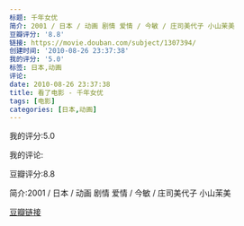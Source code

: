 ```yaml
---
标题: 千年女优
简介: 2001 / 日本 / 动画 剧情 爱情 / 今敏 / 庄司美代子 小山茉美
豆瓣评分: '8.8'
链接: https://movie.douban.com/subject/1307394/
创建时间: '2010-08-26 23:37:38'
我的评分: '5.0'
标签: 日本,动画
评论:
date: 2010-08-26 23:37:38
title: 看了电影 - 千年女优
tags: [电影]
categories: [日本,动画]
---
```


我的评分:5.0

我的评论:

豆瓣评分:8.8

简介:2001 / 日本 / 动画 剧情 爱情 / 今敏 / 庄司美代子 小山茉美

[豆瓣链接](https://movie.douban.com/subject/1307394/)

